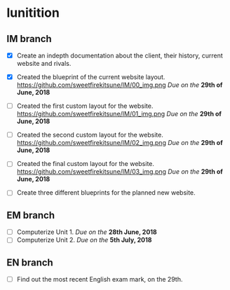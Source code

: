 # lunitition

## IM branch

- [X] Create an indepth documentation about the client, their history, current website and rivals.
- [X] Created the blueprint of the current website layout. https://github.com/sweetfirekitsune/IM/00_img.png _Due on the_ **29th of June, 2018**
- [ ] Created the first custom layout for the website. https://github.com/sweetfirekitsune/IM/01_img.png _Due on the_ **29th of June, 2018**
- [ ] Created the second custom layout for the website. https://github.com/sweetfirekitsune/IM/02_img.png _Due on the_ **29th of June, 2018**
- [ ] Created the final custom layout for the website. https://github.com/sweetfirekitsune/IM/03_img.png _Due on the_ **29th of June, 2018**

- [ ] Create three different blueprints for the planned new website. 


## EM branch
- [ ] Computerize Unit 1. _Due on the_ **28th June, 2018**
- [ ] Computerize Unit 2. _Due on the_  **5th July, 2018**

## EN branch
- [ ] Find out the most recent English exam mark, on the 29th.
